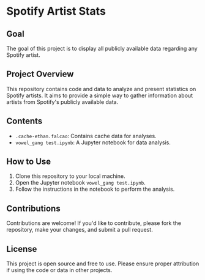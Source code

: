 # Spotify Artist Stats

## Goal
The goal of this project is to display all publicly available data regarding any Spotify artist.

## Project Overview
This repository contains code and data to analyze and present statistics on Spotify artists. It aims to provide a simple way to gather information about artists from Spotify's publicly available data.

## Contents
- `.cache-ethan.falcao`: Contains cache data for analyses.
- `vowel_gang test.ipynb`: A Jupyter notebook for data analysis.

## How to Use
1. Clone this repository to your local machine.
2. Open the Jupyter notebook `vowel_gang test.ipynb`.
3. Follow the instructions in the notebook to perform the analysis.

## Contributions
Contributions are welcome! If you'd like to contribute, please fork the repository, make your changes, and submit a pull request.

## License
This project is open source and free to use. Please ensure proper attribution if using the code or data in other projects.
